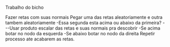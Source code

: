 Trabalho do bicho

Fazer retas com suas normais
Pegar uma das retas aleatoriamente e outra tambem aleatoriamente
-Essa segunda esta acima ou abaixo da primeira?
         ---Usar produto escalar das retas e suas normais pra descobrir
         -Se acima botar no nodo da esquerda
         -Se abaixo botar no nodo da direita
Repetir processo ate acabarem as retas.

